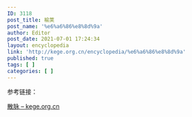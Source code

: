 ```yaml
---
ID: 3118
post_title: 榆荚
post_name: '%e6%a6%86%e8%8d%9a'
author: Editor
post_date: 2021-07-01 17:24:34
layout: encyclopedia
link: 'http://kege.org.cn/encyclopedia/%e6%a6%86%e8%8d%9a'
published: true
tags: [ ]
categories: [ ]
---
```

参考链接：

<a href="http://kege.org.cn/encyclopedia/%e6%95%a3%e8%84%89">散脉 – kege.org.cn</a>